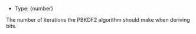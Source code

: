 <!-- YAML
added: v15.0.0
-->

* Type: {number}

The number of iterations the PBKDF2 algorithm should make when deriving bits.

